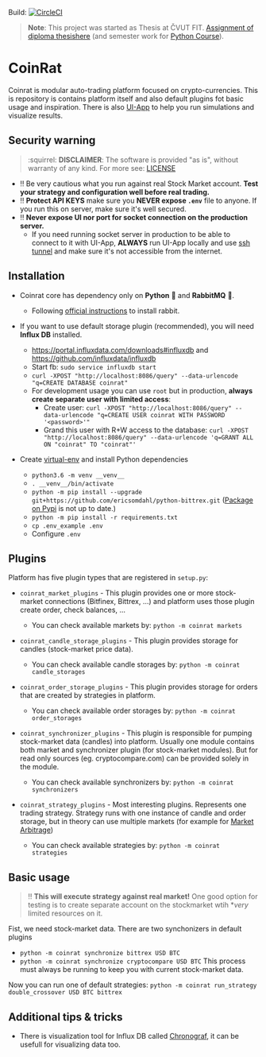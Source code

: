 Build: [![CircleCI](https://circleci.com/gh/Achse/coinrat.svg?style=svg&circle-token=33676128239f1d0da010339bfbfb34a0d42576b0)](https://circleci.com/gh/Achse/coinrat)

> **Note**: This project was started as Thesis at ČVUT FIT. [Assignment of diploma thesishere](docs/cvut.md) (and semester work for [Python Course](http://naucse.python.cz/2017/mipyt-zima/)).

# CoinRat
Coinrat is modular auto-trading platform focused on crypto-currencies. This is repository is contains platform itself
and also default plugins fot basic usage and inspiration. There is also [UI-App](https://github.com/achse/coinrat_ui)
to help you run simulations and visualize results. 

## Security warning 
> :squirrel: **DISCLAIMER**: The software is provided "as is", without warranty of any kind. For more see: [LICENSE](LICENSE)

* :bangbang: Be very cautious what you run against real Stock Market account. **Test your strategy and configuration well before real trading.**  
* :bangbang: **Protect API KEYS** make sure you **NEVER expose `.env`** file to anyone. If you run this on server, make sure it's well secured.
* :bangbang: **Never expose UI nor port for socket connection on the production server.** 
    * If you need running socket server in production to be able to connect to it with UI-App, **ALWAYS** run UI-App locally and use [ssh tunnel](https://blog.trackets.com/2014/05/17/ssh-tunnel-local-and-remote-port-forwarding-explained-with-examples.html) and make sure it's not accessible from the internet.

## Installation
* Coinrat core has dependency only on **Python** :snake: and **RabbitMQ** :rabbit:.
    * Following [official instructions](https://www.rabbitmq.com/install-debian.html) to install rabbit.

* If you want to use default storage plugin (recommended), you will need **Influx DB** installed.
    * https://portal.influxdata.com/downloads#influxdb and https://github.com/influxdata/influxdb
    * Start fb: `sudo service influxdb start`
    * `curl -XPOST "http://localhost:8086/query" --data-urlencode "q=CREATE DATABASE coinrat"`
    * For development usage you can use `root` but in production, **always create separate user with limited access**:
        * Create user: `curl -XPOST "http://localhost:8086/query" --data-urlencode "q=CREATE USER coinrat WITH PASSWORD '<password>'"`
        * Grand this user with R+W access to the database: `curl -XPOST "http://localhost:8086/query" --data-urlencode 'q=GRANT ALL ON "coinrat" TO "coinrat"'`

* Create [virtual-env](http://docs.python-guide.org/en/latest/dev/virtualenvs/) and install Python dependencies
    * `python3.6 -m venv __venv__`
    * `. __venv__/bin/activate`
    * `python -m pip install --upgrade git+https://github.com/ericsomdahl/python-bittrex.git` ([Package on Pypi](https://pypi.python.org/pypi/bittrex/0.1.4) is not up to date.) 
    * `python -m pip install -r requirements.txt`
    * `cp .env_example .env`
    * Configure `.env`
    
## Plugins
Platform has five plugin types that are registered in `setup.py`: 
* `coinrat_market_plugins` - This plugin provides one or more stock-market connections (Bitfinex, Bittrex, ...) and platform uses those plugin create order, check balances, ...
    * You can check available markets by: `python -m coinrat markets`

* `coinrat_candle_storage_plugins` - This plugin provides storage for candles (stock-market price data).
    * You can check available candle storages by: `python -m coinrat candle_storages`

* `coinrat_order_storage_plugins` - This plugin provides storage for orders that are created by strategies in platform.
    * You can check available order storages by: `python -m coinrat order_storages`

* `coinrat_synchronizer_plugins` - This plugin is responsible for pumping stock-market data (candles) into platform. Usually one module contains both market and synchronizer plugin (for stock-market modules). But for read only sources (eg. cryptocompare.com) can be provided solely in the module.
    * You can check available synchronizers by: `python -m coinrat synchronizers`
 
* `coinrat_strategy_plugins` - Most interesting plugins. Represents one trading strategy. Strategy runs with one instance of candle and order storage, but in theory can use multiple markets (for example for [Market Arbitrage](https://www.investopedia.com/terms/m/marketarbitrage.asp))
    * You can check available strategies by: `python -m coinrat strategies`

## Basic usage

> :bangbang: **This will execute strategy against real market!** One good option for testing is to create separate account on the stockmarket wtih **very* limited resources on it.

Fist, we need stock-market data. There are two synchonizers in default plugins
* `python -m coinrat synchronize bittrex USD BTC`
* `python -m coinrat synchronize cryptocompare USD BTC`
This process must always be running to keep you with current stock-market data.

Now you can run one of default strategies: `python -m coinrat run_strategy double_crossover USD BTC bittrex` 

## Additional tips & tricks
* There is visualization tool for Influx DB called [Chronograf](https://github.com/influxdata/chronograf), it can be usefull for visualizing data too.
